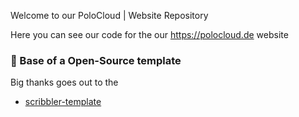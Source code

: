 Welcome to our PoloCloud | Website Repository

Here you can see our code for the our https://polocloud.de website

### 🚧 Base of a Open-Source template
Big thanks goes out to the 
* [scribbler-template](https://github.com/amiechen/codrops-scribbler)
